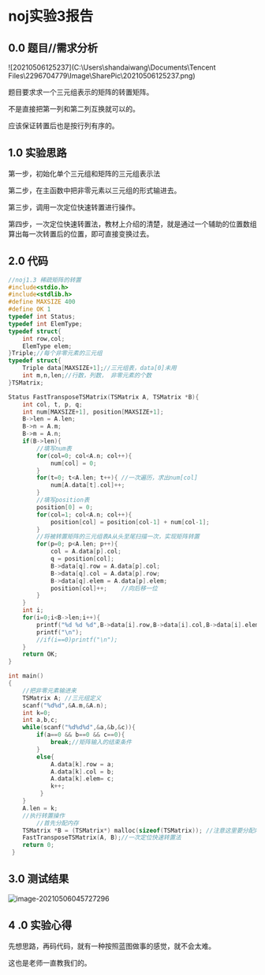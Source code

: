 #  noj实验3报告

## 0.0  题目//需求分析

![20210506125237](C:\Users\shandaiwang\Documents\Tencent Files\2296704779\Image\SharePic\20210506125237.png)

题目要求求一个三元组表示的矩阵的转置矩阵。

不是直接把第一列和第二列互换就可以的。

应该保证转置后也是按行列有序的。

## 1.0  实验思路

第一步，初始化单个三元组和矩阵的三元组表示法

第二步，在主函数中把非零元素以三元组的形式输进去。

第三步，调用一次定位快速转置进行操作。

第四步，一次定位快速转置法，教材上介绍的清楚，就是通过一个辅助的位置数组算出每一次转置后的位置，即可直接变换过去。

## 2.0  代码

```c
//noj1.3 稀疏矩阵的转置
#include<stdio.h>
#include<stdlib.h>
#define MAXSIZE 400 
#define OK 1
typedef int Status;
typedef int ElemType;
typedef struct{
	int row,col;
	ElemType elem;
}Triple;//每个非零元素的三元组 
typedef struct{
	Triple data[MAXSIZE+1];//三元组表，data[0]未用 
	int m,n,len;//行数，列数， 非零元素的个数 
}TSMatrix;

Status FastTransposeTSMatrix(TSMatrix A, TSMatrix *B){
	int col, t, p, q;
	int num[MAXSIZE+1], position[MAXSIZE+1];
	B->len = A.len;
	B->n = A.m;
	B->m = A.n;
	if(B->len){
		//填写num表 
		for(col=0; col<A.n; col++){
			num[col] = 0;
		}
		for(t=0; t<A.len; t++){	//一次遍历，求出num[col] 
			num[A.data[t].col]++;
		}
		//填写position表 
		position[0] = 0; 
		for(col=1; col<A.n; col++){
			position[col] = position[col-1] + num[col-1];
		}
		//将被转置矩阵的三元组表A从头至尾扫描一次，实现矩阵转置 
		for(p=0; p<A.len; p++){
			col = A.data[p].col;
			q = position[col];
			B->data[q].row = A.data[p].col;
			B->data[q].col = A.data[p].row;
			B->data[q].elem = A.data[p].elem;
			position[col]++;	//向后移一位 
		}
	}
	int i;
	for(i=0;i<B->len;i++){
		printf("%d %d %d",B->data[i].row,B->data[i].col,B->data[i].elem);
		printf("\n"); 
		//if(i==0)printf("\n");
	}
	return OK;
}

int main()
{
	//把非零元素输进来
	TSMatrix A; //三元组定义
	scanf("%d%d",&A.m,&A.n);
	int k=0;
	int a,b,c;
	while(scanf("%d%d%d",&a,&b,&c)){
		if(a==0 && b==0 && c==0){
			break;//矩阵输入的结束条件 
		}
		else{
			A.data[k].row = a;
			A.data[k].col = b;
			A.data[k].elem= c;
			k++;
		 } 
	}
	A.len = k;
	//执行转置操作 
	    //首先分配内存
	TSMatrix *B = (TSMatrix*) malloc(sizeof(TSMatrix));	//注意这里要分配内存空间 
	FastTransposeTSMatrix(A, B);//一次定位快速转置法 
	return 0;
 } 
```

## 3.0 测试结果

![image-20210506045727296](C:\Users\shandaiwang\AppData\Roaming\Typora\typora-user-images\image-20210506045727296.png)

## 4 .0 实验心得

先想思路，再码代码，就有一种按照蓝图做事的感觉，就不会太难。

这也是老师一直教我们的。